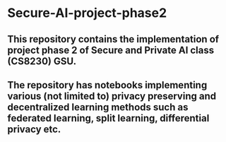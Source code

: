 # Secure-AI-project-phase2

## This repository contains the implementation of project phase 2 of Secure and Private AI class (CS8230) GSU.
## The repository has notebooks implementing various (not limited to) privacy preserving and decentralized learning methods such as federated learning, split learning, differential privacy etc.
